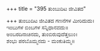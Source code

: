 +++
title = "395 ತುಂಬುದಿಟ ಜೀವಿತದ"

+++
ತುಂಬುದಿಟ ಜೀವಿತದ ಗಣನೆಗಳ ಮೀರಿದುದು।  
ಇಂಬುಗಳ ಬಿಂಬಗಳ ಸನ್ನಿಧಾನವದು॥  
ಅಂಬರದಿನಾಚಿನದು, ತುಂಬಿರುವುದೆತ್ತಲುಂ।  
ಶಂಭು ಪರಬೊಮ್ಮನದು - ಮಂಕುತಿಮ್ಮ॥  
